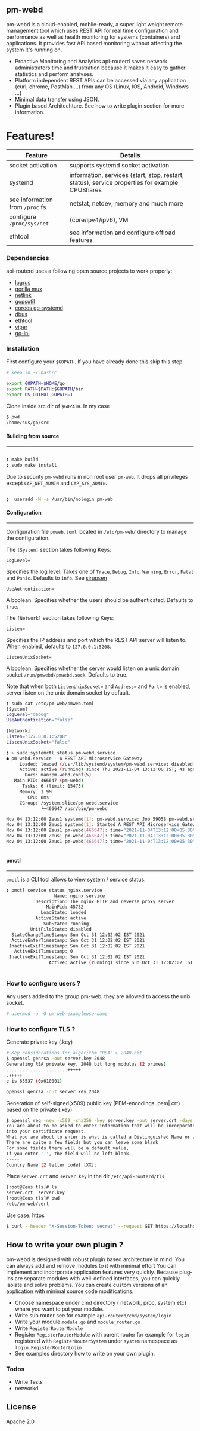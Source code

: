 ## pm-webd


pm-webd is a cloud-enabled, mobile-ready, a super light weight remote management tool which uses REST API for real time configuration and performance as well as health monitoring for systems (containers) and applications. It provides fast API based monitoring without affecting the system it's running on.

- Proactive Monitoring and Analytics
  api-routerd saves network administrators time and frustration because it makes it easy to gather statistics and perform analyses.
- Platform independent REST APIs can be accessed via any application (curl, chrome, PostMan ...) from any OS (Linux, IOS, Android, Windows ...)
- Minimal data transfer using JSON.
- Plugin based Architechture. See how to write plugin section for more information.

# Features!

|Feature| Details |
| ------ | ------ |
| socket activation | supports systemd socket activation
systemd  | information, services (start, stop, restart, status), service properties for example CPUShares
see information from ```/proc``` fs| netstat, netdev, memory and much more
configure ```/proc/sys/net``` | (core/ipv4/ipv6), VM
ethtool | see information and configure offload features


### Dependencies

api-routerd uses a following open source projects to work properly:

* [logrus](https://github.com/sirupsen/logrus)
* [gorilla mux](https://github.com/gorilla/mux)
* [netlink](https://github.com/vishvananda/netlink)
* [gopsutil](https://github.com/shirou/gopsutil)
* [coreos go-systemd](https://github.com/coreos/go-systemd)
* [dbus](https://github.com/godbus/dbus)
* [ethtool](https://github.com/safchain/ethtool)
* [viper](https://github.com/spf13/viper)
* [go-ini](https://github.com/go-ini/ini)


### Installation

First configure your ```$GOPATH```. If you have already done this skip this step.

```sh
# keep in ~/.bashrc
```

```sh
export GOPATH=$HOME/go
export PATH=$PATH:$GOPATH/bin
export OS_OUTPUT_GOPATH=1
```

Clone inside src dir of ```$GOPATH```. In my case

```sh
$ pwd
/home/sus/go/src
```

#### Building from source
----

```bash

❯ make build
❯ sudo make install
```

Due to security `pm-webd` runs in non root user `pm-web`. It drops all privileges except `CAP_NET_ADMIN` and `CAP_SYS_ADMIN`.

```bash

❯  useradd -M -s /usr/bin/nologin pm-web
```

#### Configuration
----

Configuration file `pmweb.toml` located in `/etc/pm-web/` directory to manage the configuration.

The `[System]` section takes following Keys:

`LogLevel=`

Specifies the log level. Takes one of `Trace`, `Debug`, `Info`, `Warning`, `Error`, `Fatal` and `Panic`. Defaults to `info`. See [sirupsen](https://github.com/sirupsen/logrus#level-logging)

`UseAuthentication=`

A boolean. Specifies whether the users should be authenticated. Defaults to `true`.


The `[Network]` section takes following Keys:

`Listen=`

Specifies the IP address and port which the REST API server will listen to. When enabled, defaults to `127.0.0.1:5208`.

`ListenUnixSocket=`

A boolean. Specifies whether the server would listen on a unix domain socket `/run/pmwebd/pmwebd.sock`. Defaults to true.

Note that when both `ListenUnixSocket=` and `Address=` and `Port=` is enabled, server listen on the unix domain socket by default.
 ```bash
❯ sudo cat /etc/pm-web/pmweb.toml                                     
[System]
LogLevel="debug"
UseAuthentication="false"

[Network]
Listen="127.0.0.1:5208"
ListenUnixSocket="false"
```

```bash
❯ > sudo systemctl status pm-webd.service
● pm-webd.service - A REST API Microservice Gateway
     Loaded: loaded (/usr/lib/systemd/system/pm-webd.service; disabled; vendor preset: disabled)
     Active: active (running) since Thu 2021-11-04 13:12:00 IST; 4s ago
       Docs: man:pm-webd.conf(5)
   Main PID: 466647 (pm-webd)
      Tasks: 6 (limit: 15473)
     Memory: 1.9M
        CPU: 8ms
     CGroup: /system.slice/pm-webd.service
             └─466647 /usr/bin/pm-webd

Nov 04 13:12:00 Zeus1 systemd[1]: pm-webd.service: Job 59058 pm-webd.service/start finished, result=done
Nov 04 13:12:00 Zeus1 systemd[1]: Started A REST API Microservice Gateway.
Nov 04 13:12:00 Zeus1 pm-webd[466647]: time="2021-11-04T13:12:00+05:30" level=debug msg="Log level set to 'debug'"
Nov 04 13:12:00 Zeus1 pm-webd[466647]: time="2021-11-04T13:12:00+05:30" level=info msg="pm-webd: v0.1 (built go1.17)"
Nov 04 13:12:00 Zeus1 pm-webd[466647]: time="2021-11-04T13:12:00+05:30" level=info msg="Starting pm-webd server at unix domain socket='/run/pmwebd/pmwebd.sock' in HTTP mode"
        
```

#### pmctl
----

`pmctl` is a CLI tool allows to view system / service status.

```bash
❯ pmctl service status nginx.service
                  Name: nginx.service 
           Description: The nginx HTTP and reverse proxy server 
               MainPid: 45732 
             LoadState: loaded 
           ActiveState: active 
              SubState: running 
         UnitFileState: disabled 
  StateChangeTimeStamp: Sun Oct 31 12:02:02 IST 2021 
  ActiveEnterTimestamp: Sun Oct 31 12:02:02 IST 2021 
 InactiveExitTimestamp: Sun Oct 31 12:02:02 IST 2021 
   ActiveExitTimestamp: 0 
 InactiveExitTimestamp: Sun Oct 31 12:02:02 IST 2021 
                Active: active (running) since Sun Oct 31 12:02:02 IST 2021
 
```

### How to configure users ?

Any users added to the group pm-web, they are allowed to access the unix socket.

```sh
# usermod -a -G pm-web exampleusername
```

### How to configure TLS ?

Generate private key (.key)

```sh
# Key considerations for algorithm "RSA" ≥ 2048-bit
$ openssl genrsa -out server.key 2048
Generating RSA private key, 2048 bit long modulus (2 primes)
.......................+++++
.+++++
e is 65537 (0x010001)

openssl genrsa -out server.key 2048
```

Generation of self-signed(x509) public key (PEM-encodings .pem|.crt) based on the private (.key)

```sh
$ openssl req -new -x509 -sha256 -key server.key -out server.crt -days 3650
You are about to be asked to enter information that will be incorporated
into your certificate request.
What you are about to enter is what is called a Distinguished Name or a DN.
There are quite a few fields but you can leave some blank
For some fields there will be a default value,
If you enter '.', the field will be left blank.
-----
Country Name (2 letter code) [XX]:

```

Place ```server.crt``` and ```server.key``` in the dir ```/etc/api-routerd/tls```

```bash
[root@Zeus tls]# ls
server.crt  server.key
[root@Zeus tls]# pwd
/etc/pm-web/cert

```

Use case: https

```sh
$ curl --header "X-Session-Token: secret" --request GET https://localhost:5208/api/v1/network/ethtool/vmnet8/get-link-features -k --tlsv1.2

```

## How to write your own plugin ?

pm-webd is designed with robust plugin based architecture in mind. You can always add and remove modules to it with minimal effort
You can implement and incorporate application features very quickly. Because plug-ins are separate modules with well-defined interfaces,
you can quickly isolate and solve problems. You can create custom versions of an application with minimal source code modifications.

* Choose namespace under cmd directory ( network, proc, system etc) whare you want to put your module.
* Write sub router see for example ```api-routerd/cmd/system/login```
* Write your module ```module.go``` and  ```module_router.go```
* Write ```RegisterRouterModule```
* Register ```RegisterRouterModule``` with parent router for example for ```login``` registered with
  ```RegisterRouterSystem``` under ```system``` namespace as ```login.RegisterRouterLogin```
* See examples directory how to write on your own plugin.

### Todos

 - Write Tests
 - networkd

License
----

Apache 2.0


[//]: # (These are reference links used in the body of this note and get stripped out when the markdown processor does its job. There is no need to format nicely because it shouldn't be seen. Thanks SO - http://stackoverflow.com/questions/4823468/store-comments-in-markdown-syntax)

   [git-repo-url]: <https://github.com/api-routerd/api-routerd.git>

